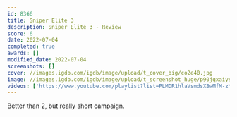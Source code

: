 ```yaml
---
id: 8366
title: Sniper Elite 3
description: Sniper Elite 3 - Review
score: 6
date: 2022-07-04
completed: true
awards: []
modified_date: 2022-07-04
screenshots: []
cover: //images.igdb.com/igdb/image/upload/t_cover_big/co2e40.jpg
image: //images.igdb.com/igdb/image/upload/t_screenshot_huge/p90jqxaiystxsklzuqra.jpg
videos: ['https://www.youtube.com/playlist?list=PLMDR1hlaVsmdsX8wMfM-zYxaD5JIs3ksB']
---
```

Better than 2, but really short campaign.